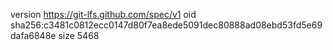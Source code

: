 version https://git-lfs.github.com/spec/v1
oid sha256:c3481c0812ecc0147d80f7ea8ede5091dec80888ad08ebd53fd5e69dafa6848e
size 5468

